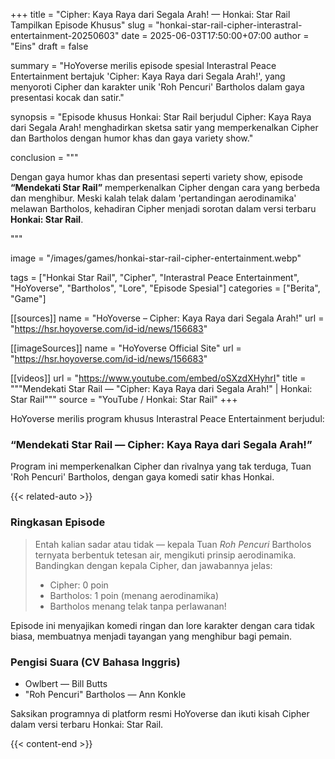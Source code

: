 +++
title = "Cipher: Kaya Raya dari Segala Arah! — Honkai: Star Rail Tampilkan Episode Khusus"
slug = "honkai-star-rail-cipher-interastral-entertainment-20250603"
date = 2025-06-03T17:50:00+07:00
author = "Eins"
draft = false

summary = "HoYoverse merilis episode spesial Interastral Peace Entertainment bertajuk 'Cipher: Kaya Raya dari Segala Arah!', yang menyoroti Cipher dan karakter unik 'Roh Pencuri' Bartholos dalam gaya presentasi kocak dan satir."

synopsis = "Episode khusus Honkai: Star Rail berjudul Cipher: Kaya Raya dari Segala Arah! menghadirkan sketsa satir yang memperkenalkan Cipher dan Bartholos dengan humor khas dan gaya variety show."

conclusion = """<p>Dengan gaya humor khas dan presentasi seperti variety show, episode <strong>“Mendekati Star Rail”</strong> memperkenalkan Cipher dengan cara yang berbeda dan menghibur. Meski kalah telak dalam 'pertandingan aerodinamika' melawan Bartholos, kehadiran Cipher menjadi sorotan dalam versi terbaru <strong>Honkai: Star Rail</strong>.</p>"""

image = "/images/games/honkai-star-rail-cipher-entertainment.webp"

tags = ["Honkai Star Rail", "Cipher", "Interastral Peace Entertainment", "HoYoverse", "Bartholos", "Lore", "Episode Spesial"]
categories = ["Berita", "Game"]

[[sources]]
name = "HoYoverse – Cipher: Kaya Raya dari Segala Arah!"
url = "https://hsr.hoyoverse.com/id-id/news/156683"

[[imageSources]]
name = "HoYoverse Official Site"
url = "https://hsr.hoyoverse.com/id-id/news/156683"

[[videos]]
url = "https://www.youtube.com/embed/oSXzdXHyhrI"
title = """Mendekati Star Rail — "Cipher: Kaya Raya dari Segala Arah!" | Honkai: Star Rail"""
source = "YouTube / Honkai: Star Rail"
+++

HoYoverse merilis program khusus Interastral Peace Entertainment berjudul:

### “Mendekati Star Rail — Cipher: Kaya Raya dari Segala Arah!”

Program ini memperkenalkan Cipher dan rivalnya yang tak terduga, Tuan 'Roh Pencuri' Bartholos, dengan gaya komedi satir khas Honkai.

{{< related-auto >}}
### Ringkasan Episode

> Entah kalian sadar atau tidak — kepala Tuan *Roh Pencuri* Bartholos ternyata berbentuk tetesan air, mengikuti prinsip aerodinamika.
> Bandingkan dengan kepala Cipher, dan jawabannya jelas:
>
> - Cipher: 0 poin
> - Bartholos: 1 poin (menang aerodinamika)
> - Bartholos menang telak tanpa perlawanan!

Episode ini menyajikan komedi ringan dan lore karakter dengan cara tidak biasa, membuatnya menjadi tayangan yang menghibur bagi pemain.

### Pengisi Suara (CV Bahasa Inggris)

- Owlbert — Bill Butts
- "Roh Pencuri" Bartholos — Ann Konkle


Saksikan programnya di platform resmi HoYoverse dan ikuti kisah Cipher dalam versi terbaru Honkai: Star Rail.

{{< content-end >}}
